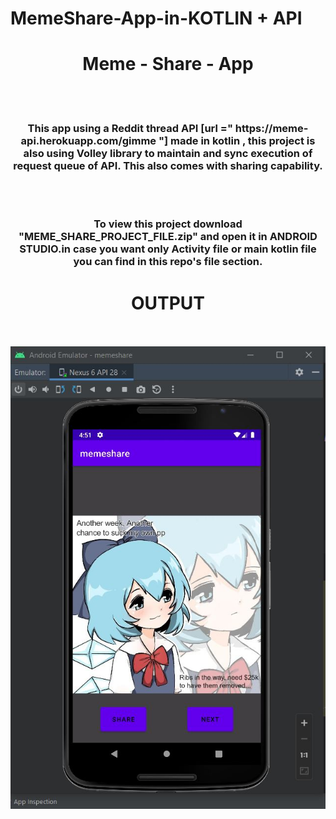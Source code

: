# MemeShare-App-in-KOTLIN + API
<h1 align="center">Meme - Share - App</h1>
<br>
<br>
<h3 align="center">This app using a Reddit thread API [url =" https://meme-api.herokuapp.com/gimme "] made in kotlin , this project is also using Volley library to maintain and sync execution of request queue of API. This also comes with sharing capability.
</h3>
<br>
<br>
<h3 align="center">To view this project download "MEME_SHARE_PROJECT_FILE.zip" and open it in ANDROID STUDIO.in case you want only Activity file or main kotlin file you can find in this repo's file section.</h3>
<h1 align="center">OUTPUT</h1>
<br>
<br>
<img src="1.JPG"/>
